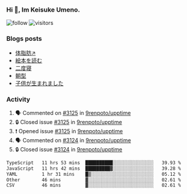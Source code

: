 ### Hi 👋, Im Keisuke Umeno.

<!--
**9renpoto/9renpoto** is a ✨ _special_ ✨ repository because its `README.md` (this file) appears on your GitHub profile.

Here are some ideas to get you started:

- 🔭 I’m currently working on ...
- 🌱 I’m currently learning ...
- 👯 I’m looking to collaborate on ...
- 🤔 I’m looking for help with ...
- 💬 Ask me about ...
- 📫 How to reach me: ...
- 😄 Pronouns: ...
- ⚡ Fun fact: ...
-->

![follow](https://img.shields.io/github/followers/9renpoto?label=Follow&style=social)
![visitors](https://komarev.com/ghpvc/?username=9renpoto&label=Profile%20views&color=0e75b6&style=flat)

### Blogs posts

<!-- BLOG-POST-LIST:START -->
- [体脂肪↗](https://9renpoto.win/entry/2024/08/12/gaining_fat)
- [絵本を読む](https://9renpoto.win/entry/2024/07/26/picture_book)
- [二度寝](https://9renpoto.win/entry/2024/07/18/going_back_to_sleep)
- [朝型](https://9renpoto.win/entry/2024/05/29/im-an-early)
- [子供が生まれました](https://9renpoto.win/entry/2024/04/18/hello-world)
<!-- BLOG-POST-LIST:END -->

### Activity

<!--START_SECTION:activity-->
1. 🗣 Commented on [#3125](https://github.com/9renpoto/upptime/issues/3125#issuecomment-2328168302) in [9renpoto/upptime](https://github.com/9renpoto/upptime)
2. 🔒 Closed issue [#3125](https://github.com/9renpoto/upptime/issues/3125) in [9renpoto/upptime](https://github.com/9renpoto/upptime)
3. ❗ Opened issue [#3125](https://github.com/9renpoto/upptime/issues/3125) in [9renpoto/upptime](https://github.com/9renpoto/upptime)
4. 🗣 Commented on [#3124](https://github.com/9renpoto/upptime/issues/3124#issuecomment-2327566722) in [9renpoto/upptime](https://github.com/9renpoto/upptime)
5. 🔒 Closed issue [#3124](https://github.com/9renpoto/upptime/issues/3124) in [9renpoto/upptime](https://github.com/9renpoto/upptime)
<!--END_SECTION:activity-->

<!--START_SECTION:waka-->

```txt
TypeScript   11 hrs 53 mins  ██████████░░░░░░░░░░░░░░░   39.93 %
JavaScript   11 hrs 42 mins  █████████▓░░░░░░░░░░░░░░░   39.28 %
YAML         1 hr 31 mins    █▒░░░░░░░░░░░░░░░░░░░░░░░   05.12 %
Other        46 mins         ▓░░░░░░░░░░░░░░░░░░░░░░░░   02.61 %
CSV          46 mins         ▓░░░░░░░░░░░░░░░░░░░░░░░░   02.61 %
```

<!--END_SECTION:waka-->
